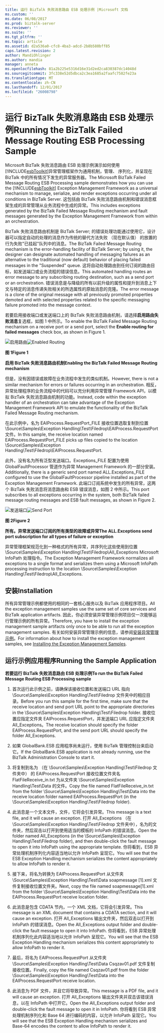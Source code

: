 ```yaml
---
title: 运行 BizTalk 失败消息路由 ESB 处理示例 |Microsoft 文档
ms.custom: ''
ms.date: 06/08/2017
ms.prod: biztalk-server
ms.reviewer: ''
ms.suite: ''
ms.tgt_pltfrm: ''
ms.topic: article
ms.assetid: d2a536a0-cfc8-4ba3-adcd-2b8b580bff85
caps.latest.revision: 2
author: MandiOhlinger
ms.author: mandia
manager: anneta
ms.openlocfilehash: 81a2b225e5316d16e31d2ed2ca830387dc14048d
ms.sourcegitcommit: 3fc338e52d5dbca2c3ea1685a2faafc7582fe23a
ms.translationtype: MT
ms.contentlocale: zh-CN
ms.lasthandoff: 12/01/2017
ms.locfileid: "26008798"
---
```

# <a name="running-the-biztalk-failed-message-routing-esb-processing-sample"></a><span data-ttu-id="c6a39-102">运行 BizTalk 失败消息路由 ESB 处理示例</span><span class="sxs-lookup"><span data-stu-id="c6a39-102">Running the BizTalk Failed Message Routing ESB Processing Sample</span></span>
<span data-ttu-id="c6a39-103">Microsoft BizTalk 失败消息路由 ESB 处理示例演示如何使用[!INCLUDE[esbToolkit](../includes/esbtoolkit-md.md)]异常管理框架作为通用机制，管理、 序列化，并呈现在 BizTalk 中的所有情况下发生的异常服务器。</span><span class="sxs-lookup"><span data-stu-id="c6a39-103">The Microsoft BizTalk Failed Message Routing ESB Processing sample demonstrates how you can use the [!INCLUDE[esbToolkit](../includes/esbtoolkit-md.md)] Exception Management Framework as a universal mechanism to manage, serialize, and render exceptions occurring under all conditions in BizTalk Server.</span></span> <span data-ttu-id="c6a39-104">这包括由 BizTalk 失败消息路由机制和错误消息框架生成的异常管理从业务流程中生成的异常。</span><span class="sxs-lookup"><span data-stu-id="c6a39-104">This includes exceptions generated by the BizTalk Failed Message Routing mechanism and fault messages generated by the Exception Management Framework from within an orchestration.</span></span>  
  
 <span data-ttu-id="c6a39-105">BizTalk 失败消息路由机制是 BizTalk Server; 的错误处理功能通过使用它，设计器可以指定自动的处理的消息作为传统的替代方法失败 （现在默认值） 的放置的行为失败"已挂起"队列中的消息。</span><span class="sxs-lookup"><span data-stu-id="c6a39-105">The BizTalk Failed Message Routing mechanism is the error-handling facility of BizTalk Server; by using it, the designer can designate automated handling of messaging failures as an alternative to the traditional (now default) behavior of placing failed messages in the "Suspended" queue.</span></span> <span data-ttu-id="c6a39-106">这将自动处理路由到任何订阅的路由目标，如发送端口或业务流程的错误信息。</span><span class="sxs-lookup"><span data-stu-id="c6a39-106">This automated handling routes an error message to any subscribing routing destination, such as a send port or an orchestration.</span></span> <span data-ttu-id="c6a39-107">错误消息是与降级的所有以前升级的属性和提升到消息上下文与特定的消息传递失败相关的所选属性的原始消息的克隆。</span><span class="sxs-lookup"><span data-stu-id="c6a39-107">The error message is a clone of the original message with all previously promoted properties demoted and with selected properties related to the specific messaging failure promoted into the message context.</span></span>  
  
 <span data-ttu-id="c6a39-108">若要启用接收端口或发送端口上的 BizTalk 失败消息路由机制，请选择**启用路由失败消息**复选框，如图 1 中所示。</span><span class="sxs-lookup"><span data-stu-id="c6a39-108">To enable the BizTalk Failed Message Routing mechanism on a receive port or a send port, select the **Enable routing for failed messages** check box, as shown in Figure 1.</span></span>  
  
 <span data-ttu-id="c6a39-109">![启用路由](../esb-toolkit/media/ch6-enabledrouting.gif "Ch6 EnabledRouting")</span><span class="sxs-lookup"><span data-stu-id="c6a39-109">![Enabled Routing](../esb-toolkit/media/ch6-enabledrouting.gif "Ch6-EnabledRouting")</span></span>  
  
 <span data-ttu-id="c6a39-110">**图 1**</span><span class="sxs-lookup"><span data-stu-id="c6a39-110">**Figure 1**</span></span>  
  
 <span data-ttu-id="c6a39-111">**启用 BizTalk 失败消息路由机制**</span><span class="sxs-lookup"><span data-stu-id="c6a39-111">**Enabling the BizTalk Failed Message Routing mechanism**</span></span>  
  
 <span data-ttu-id="c6a39-112">但是，没有因错误或故障在业务流程中发生的类似机制。</span><span class="sxs-lookup"><span data-stu-id="c6a39-112">However, there is not a similar mechanism for errors or failures occurring in an orchestration.</span></span> <span data-ttu-id="c6a39-113">相反，异常处理程序的业务流程中的代码可以充分利用异常管理 Framework API，以模拟 BizTalk 失败消息路由机制的功能。</span><span class="sxs-lookup"><span data-stu-id="c6a39-113">Instead, code within the exception handler of an orchestration can take advantage of the Exception Management Framework API to emulate the functionality of the BizTalk Failed Message Routing mechanism.</span></span>  
  
 <span data-ttu-id="c6a39-114">在此示例中，名为 EAIProcess.RequestPort_FILE 接收位置选取复制到位置 \Source\Samples\Exception Handling\Test\Filedrop\EAIProcess.RequestPort 文件。</span><span class="sxs-lookup"><span data-stu-id="c6a39-114">In this sample, the receive location named EAIProcess.RequestPort_FILE picks up files copied to the location \Source\Samples\Exception Handling\Test\Filedrop\EAIProcess.RequestPort.</span></span>  
  
 <span data-ttu-id="c6a39-115">此外，没有名为所有泛型发送端口。Exceptions_FILE 配置为使用 GlobalFaultProcessor 管道作为异常 Management Framework 的一部分安装。</span><span class="sxs-lookup"><span data-stu-id="c6a39-115">Additionally, there is a generic send port named ALL.Exceptions_FILE configured to use the GlobalFaultProcessor pipeline installed as part of the Exception Management Framework.</span></span> <span data-ttu-id="c6a39-116">此端口订阅系统中发生的所有异常，这两个 BizTalk 失败消息将消息路由和 ESB 错误消息，如图 2 中所示。</span><span class="sxs-lookup"><span data-stu-id="c6a39-116">This port subscribes to all exceptions occurring in the system, both BizTalk failed message routing messages and ESB fault messages, as shown in Figure 2.</span></span>  
  
 <span data-ttu-id="c6a39-117">![发送端口](../esb-toolkit/media/ch6-sendport.gif "Ch6 发送端口")</span><span class="sxs-lookup"><span data-stu-id="c6a39-117">![Send Port](../esb-toolkit/media/ch6-sendport.gif "Ch6-SendPort")</span></span>  
  
 <span data-ttu-id="c6a39-118">**图 2**</span><span class="sxs-lookup"><span data-stu-id="c6a39-118">**Figure 2**</span></span>  
  
 <span data-ttu-id="c6a39-119">**所有。异常发送端口订阅的所有类型的故障或异常**</span><span class="sxs-lookup"><span data-stu-id="c6a39-119">**The ALL.Exceptions send port subscription for all types of failure or exception**</span></span>  
  
 <span data-ttu-id="c6a39-120">异常管理框架规范化到一种格式的所有异常，并序列化这些使用到位置 \Source\Samples\Exception Handling\Test\Filedrop\All_Exceptions Microsoft InfoPath 处理指令。</span><span class="sxs-lookup"><span data-stu-id="c6a39-120">The Exception Management Framework normalizes all exceptions to a single format and serializes them using a Microsoft InfoPath processing instruction to the location \Source\Samples\Exception Handling\Test\Filedrop\All_Exceptions.</span></span>  
  
## <a name="installation"></a><span data-ttu-id="c6a39-121">安装</span><span class="sxs-lookup"><span data-stu-id="c6a39-121">Installation</span></span>  
 <span data-ttu-id="c6a39-122">所有异常管理示例都使用的相同的一套核心服务以及 BizTalk 应用程序项目。</span><span class="sxs-lookup"><span data-stu-id="c6a39-122">All the exception management samples use the same set of core services and BizTalk application artifacts.</span></span> <span data-ttu-id="c6a39-123">因此，你必须安装异常管理示例项目仅一次能够运行管理示例的所有异常。</span><span class="sxs-lookup"><span data-stu-id="c6a39-123">Therefore, you have to install the exception management sample artifacts only once to be able to run all the exception management samples.</span></span> <span data-ttu-id="c6a39-124">有关如何安装异常管理示例的信息，请参阅[安装异常管理示例](../esb-toolkit/installing-the-exception-management-samples.md)。</span><span class="sxs-lookup"><span data-stu-id="c6a39-124">For information about how to install the exception management samples, see [Installing the Exception Management Samples](../esb-toolkit/installing-the-exception-management-samples.md).</span></span>  
  
## <a name="running-the-sample-application"></a><span data-ttu-id="c6a39-125">运行示例应用程序</span><span class="sxs-lookup"><span data-stu-id="c6a39-125">Running the Sample Application</span></span>  
 <span data-ttu-id="c6a39-126">**若要运行 BizTalk 失败消息路由 ESB 处理示例**</span><span class="sxs-lookup"><span data-stu-id="c6a39-126">**To run the BizTalk Failed Message Routing ESB Processing sample**</span></span>  
  
1.  <span data-ttu-id="c6a39-127">首次运行此示例之前，请确保该接收位置和发送端口 URL 指向 \Source\Samples\Exception Handling\Test\Filedrop 文件夹中的相应目录。</span><span class="sxs-lookup"><span data-stu-id="c6a39-127">Before you run this sample for the first time, make sure that the receive location and send port URL point to the appropriate directories in the \Source\Samples\Exception Handling\Test\Filedrop folder.</span></span> <span data-ttu-id="c6a39-128">接收位置应指定文件夹 EAIProcess.RequestPort，并发送端口 URL 应指定文件夹 All_Exceptions。</span><span class="sxs-lookup"><span data-stu-id="c6a39-128">The receive location should specify the folder EAIProcess.RequestPort, and the send port URL should specify the folder All_Exceptions.</span></span>  
  
2.  <span data-ttu-id="c6a39-129">如果 GlobalBank.ESB 应用程序尚未运行，使用 BizTalk 管理控制台来启动它。</span><span class="sxs-lookup"><span data-stu-id="c6a39-129">If the GlobalBank.ESB application is not already running, use the BizTalk Administration Console to start it.</span></span>  
  
3.  <span data-ttu-id="c6a39-130">将复制到名为 （在 \Source\Samples\Exception Handling\Test\Filedrop 文件夹中） 的 EAIProcess.RequestPort 接收位置文件夹名 FlatFileReceive_in.txt 为从文件夹 \Source\Samples\Exception Handling\Test\Data 的文件。</span><span class="sxs-lookup"><span data-stu-id="c6a39-130">Copy the file named FlatFileReceive_in.txt from the folder \Source\Samples\Exception Handling\Test\Data into the receive location folder named EAIProcess.RequestPort (in the \Source\Samples\Exception Handling\Test\Filedrop folder).</span></span>  
  
4.  <span data-ttu-id="c6a39-131">此消息是一个文本文件，文件，它将会引发异常。</span><span class="sxs-lookup"><span data-stu-id="c6a39-131">This message is a text file, and it will cause an exception.</span></span> <span data-ttu-id="c6a39-132">打开 All_Exceptions （在 \Source\Samples\Exception Handling\Test\Filedrop 文件夹中），名为的文件夹，然后双击以打开到使用适当的模板的 InfoPath 的错误消息。</span><span class="sxs-lookup"><span data-stu-id="c6a39-132">Open the folder named All_Exceptions (in the \Source\Samples\Exception Handling\Test\Filedrop folder), and then double-click the fault message to open it into InfoPath using the appropriate template.</span></span> <span data-ttu-id="c6a39-133">你将看到，ESB 异常处理机制序列化内容适当地以允许 InfoPath 呈现它。</span><span class="sxs-lookup"><span data-stu-id="c6a39-133">You will see that the ESB Exception Handling mechanism serializes the content appropriately to allow InfoPath to render it.</span></span>  
  
5.  <span data-ttu-id="c6a39-134">接下来，将名为转换为 EAIProcess.RequestPort 从文件夹 \Source\Samples\Exception Handling\Test\Data soapmessage [1].xml 文件复制接收位置文件夹。</span><span class="sxs-lookup"><span data-stu-id="c6a39-134">Next, copy the file named soapmessage[1].xml from the folder \Source\Samples\Exception Handling\Test\Data into the EAIProcess.RequestPort receive location folder.</span></span>  
  
6.  <span data-ttu-id="c6a39-135">此消息是包含 CDATA 节内，一个 XML 文档，它将会引发异常。</span><span class="sxs-lookup"><span data-stu-id="c6a39-135">This message is an XML document that contains a CDATA section, and it will cause an exception.</span></span> <span data-ttu-id="c6a39-136">打开 All_Exceptions 输出文件夹，然后双击以打开到 InfoPath 的错误消息。</span><span class="sxs-lookup"><span data-stu-id="c6a39-136">Open the All_Exceptions output folder and double-click the fault message to open it into InfoPath.</span></span> <span data-ttu-id="c6a39-137">你将看到，ESB 异常处理机制序列化此内容适当地以允许 InfoPath 呈现它。</span><span class="sxs-lookup"><span data-stu-id="c6a39-137">You will see that the ESB Exception Handling mechanism serializes this content appropriately to allow InfoPath to render it.</span></span>  
  
7.  <span data-ttu-id="c6a39-138">最后，将名为 EAIProcess.RequestPort 从文件夹 \Source\Samples\Exception Handling\Test\Data Csqzav01.pdf 文件复制接收位置。</span><span class="sxs-lookup"><span data-stu-id="c6a39-138">Finally, copy the file named Csqzav01.pdf from the folder \Source\Samples\Exception Handling\Test\Data into the EAIProcess.RequestPort receive location.</span></span>  
  
8.  <span data-ttu-id="c6a39-139">此消息为 PDF 文件，并且它将导致异常。</span><span class="sxs-lookup"><span data-stu-id="c6a39-139">This message is a PDF file, and it will cause an exception.</span></span> <span data-ttu-id="c6a39-140">打开 All_Exceptions 输出文件夹并双击该错误消息，以在 InfoPath 中打开它。</span><span class="sxs-lookup"><span data-stu-id="c6a39-140">Open the All_Exceptions output folder and double-click the fault message to open it in InfoPath.</span></span> <span data-ttu-id="c6a39-141">你将看到 ESB 异常处理机制序列化和 Base 64 进行编码的内容，以允许 InfoPath 呈现它。</span><span class="sxs-lookup"><span data-stu-id="c6a39-141">You will see that the ESB Exception Handling mechanism serializes and Base-64 encodes the content to allow InfoPath to render it.</span></span>